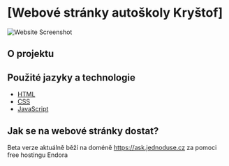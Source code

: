 # [Webové stránky autoškoly Kryštof]

![Website Screenshot](./screenshot.png) <!-- Replace with a screenshot of your website if available -->

## O projektu


## Použité jazyky a technologie

- [HTML](https://developer.mozilla.org/en-US/docs/Web/HTML)
- [CSS](https://developer.mozilla.org/en-US/docs/Web/CSS)
- [JavaScript](https://developer.mozilla.org/en-US/docs/Web/JavaScript)

## Jak se na webové stránky dostat?

Beta verze aktuálně běží na doméně https://ask.jednoduse.cz za pomoci free hostingu Endora
